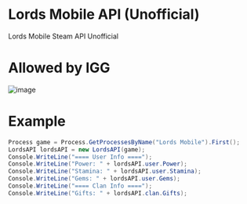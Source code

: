# Lords Mobile API (Unofficial)
Lords Mobile Steam API Unofficial

# Allowed by IGG
![image](https://user-images.githubusercontent.com/35975332/228787364-b06466ee-34cf-4b5d-999b-b36e2020633d.png)

# Example
```csharp
Process game = Process.GetProcessesByName("Lords Mobile").First();
LordsAPI lordsAPI = new LordsAPI(game);
Console.WriteLine("==== User Info ====");
Console.WriteLine("Power: " + lordsAPI.user.Power);
Console.WriteLine("Stamina: " + lordsAPI.user.Stamina);
Console.WriteLine("Gems: " + lordsAPI.user.Gems);
Console.WriteLine("==== Clan Info ====");
Console.WriteLine("Gifts: " + lordsAPI.clan.Gifts);
```

